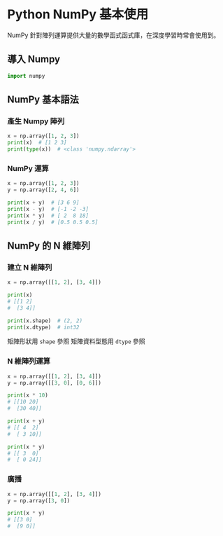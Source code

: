 # Python NumPy 基本使用

NumPy 針對陣列運算提供大量的數學函式函式庫，在深度學習時常會使用到。

## 導入 Numpy

```Python
import numpy
```

## NumPy 基本語法

### 產生 Numpy 陣列

```Python
x = np.array([1, 2, 3])
print(x)  # [1 2 3]
print(type(x))  # <class 'numpy.ndarray'>
```

### NumPy 運算

```Python
x = np.array([1, 2, 3])
y = np.array([2, 4, 6])

print(x + y)  # [3 6 9]
print(x - y)  # [-1 -2 -3]
print(x * y)  # [ 2  8 18]
print(x / y)  # [0.5 0.5 0.5]
```

## NumPy 的 N 維陣列

### 建立 N 維陣列

```Python
x = np.array([[1, 2], [3, 4]])

print(x)
# [[1 2]
#  [3 4]]

print(x.shape)  # (2, 2)
print(x.dtype)  # int32
```

矩陣形狀用 `shape` 參照
矩陣資料型態用 `dtype` 參照

### N 維陣列運算

```Python
x = np.array([[1, 2], [3, 4]])
y = np.array([[3, 0], [0, 6]])

print(x * 10)
# [[10 20]
#  [30 40]]

print(x + y)
# [[ 4  2]
#  [ 3 10]]

print(x * y)
# [[ 3  0]
#  [ 0 24]]
```

### 廣播

```Python
x = np.array([[1, 2], [3, 4]])
y = np.array([3, 0])

print(x * y)
# [[3 0]
#  [9 0]]
```